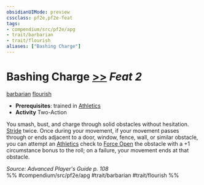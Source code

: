 ```yaml
---
obsidianUIMode: preview
cssclass: pf2e,pf2e-feat
tags:
- compendium/src/pf2e/apg
- trait/barbarian
- trait/flourish
aliases: ["Bashing Charge"]
---
```

# Bashing Charge  [>>](chapter-9-playing-the-game.md#Actions "Two-Action") *Feat 2*  
[barbarian](Reference/Rules/Traits/barbarian.md "Barbarian Class Trait")  [flourish](flourish.md "Flourish Combat Trait")  

- **Prerequisites**: trained in [Athletics](skills.md#Athletics)
- **Activity** Two-Action

You smash, bust, and charge through solid obstacles without hesitation. [Stride](stride.md) twice. Once during your movement, if your movement passes through or ends adjacent to a door, window, fence, wall, or similar obstacle, you can attempt an [Athletics](skills.md#Athletics) check to [Force Open](force-open.md) the obstacle with a +1 circumstance bonus to the roll; on a failure, your movement ends at that obstacle.

*Source: Advanced Player's Guide p. 108*  
%% #compendium/src/pf2e/apg #trait/barbarian #trait/flourish %%